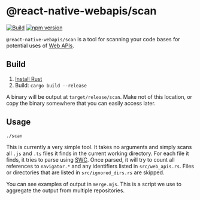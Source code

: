 # @react-native-webapis/scan

[![Build](https://github.com/microsoft/rnx-kit/actions/workflows/build.yml/badge.svg)](https://github.com/microsoft/rnx-kit/actions/workflows/build.yml)
[![npm version](https://img.shields.io/npm/v/@react-native-webapis/scan)](https://www.npmjs.com/package/@react-native-webapis/scan)

`@react-native-webapis/scan` is a tool for scanning your code bases for
potential uses of [Web APIs](https://developer.mozilla.org/en-US/docs/Web/API).

## Build

1. [Install Rust](https://www.rust-lang.org/learn/get-started)
2. Build: `cargo build --release`

A binary will be output at `target/release/scan`. Make not of this location, or
copy the binary somewhere that you can easily access later.

## Usage

```sh
./scan
```

This is currently a very simple tool. It takes no arguments and simply scans all
`.js` and `.ts` files it finds in the current working directory. For each file
it finds, it tries to parse using [SWC](https://swc.rs/). Once parsed, it will
try to count all references to `navigator.*` and any identifiers listed in
`src/web_apis.rs`. Files or directories that are listed in `src/ignored_dirs.rs`
are skipped.

You can see examples of output in `merge.mjs`. This is a script we use to
aggregate the output from multiple repositories.

